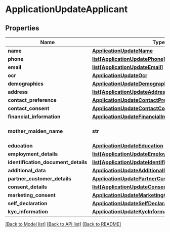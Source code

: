 # ApplicationUpdateApplicant

## Properties
Name | Type | Description | Notes
------------ | ------------- | ------------- | -------------
**name** | [**ApplicationUpdateName**](ApplicationUpdateName.md) |  | [optional] 
**phone** | [**list[ApplicationUpdatePhone]**](ApplicationUpdatePhone.md) |  | [optional] 
**email** | [**list[ApplicationUpdateEmail]**](ApplicationUpdateEmail.md) |  | [optional] 
**ocr** | [**ApplicationUpdateOcr**](ApplicationUpdateOcr.md) |  | [optional] 
**demographics** | [**ApplicationUpdateDemographics**](ApplicationUpdateDemographics.md) |  | [optional] 
**address** | [**list[ApplicationUpdateAddress]**](ApplicationUpdateAddress.md) |  | [optional] 
**contact_preference** | [**ApplicationUpdateContactPreference**](ApplicationUpdateContactPreference.md) |  | [optional] 
**contact_consent** | [**ApplicationUpdateContactConsent**](ApplicationUpdateContactConsent.md) |  | [optional] 
**financial_information** | [**ApplicationUpdateFinancialInformation**](ApplicationUpdateFinancialInformation.md) |  | [optional] 
**mother_maiden_name** | **str** | Mother&#x27;s maiden name | [optional] 
**education** | [**ApplicationUpdateEducation**](ApplicationUpdateEducation.md) |  | [optional] 
**employment_details** | [**list[ApplicationUpdateEmploymentDetails]**](ApplicationUpdateEmploymentDetails.md) |  | [optional] 
**identification_document_details** | [**list[ApplicationUpdateIdentificationDocumentDetails]**](ApplicationUpdateIdentificationDocumentDetails.md) |  | [optional] 
**additional_data** | [**ApplicationUpdateAdditionalData**](ApplicationUpdateAdditionalData.md) |  | [optional] 
**partner_customer_details** | [**ApplicationUpdatePartnerCustomerDetails**](ApplicationUpdatePartnerCustomerDetails.md) |  | [optional] 
**consent_details** | [**list[ApplicationUpdateConsentDetails]**](ApplicationUpdateConsentDetails.md) |  | [optional] 
**marketing_consent** | [**ApplicationUpdateMarketingConsent**](ApplicationUpdateMarketingConsent.md) |  | [optional] 
**self_declaration** | [**ApplicationUpdateSelfDeclaration**](ApplicationUpdateSelfDeclaration.md) |  | [optional] 
**kyc_information** | [**ApplicationUpdateKycInformation**](ApplicationUpdateKycInformation.md) |  | [optional] 

[[Back to Model list]](../README.md#documentation-for-models) [[Back to API list]](../README.md#documentation-for-api-endpoints) [[Back to README]](../README.md)

